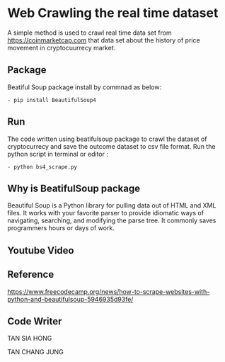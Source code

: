 # Web Crawling the real time dataset
A simple method is used to crawl real time data set from https://coinmarketcap.com that data
set about the history of price movement in cryptocuurrecy market. 

## Package
Beatiful Soup package install by commnad as below:

	- pip install BeautifulSoup4

## Run
The code written using beatifulsoup package to crawl the dataset of cryptocurrecy and save the outcome dataset to csv file format.
Run the python script in terminal or editor :
	
	- python bs4_scrape.py
	
## Why is BeatifulSoup package
Beautiful Soup is a Python library for pulling data out of HTML and XML files. It works with your favorite parser to provide idiomatic ways of navigating, searching, and modifying the parse tree. It commonly saves programmers hours or days of work.

## Youtube Video

## Reference
https://www.freecodecamp.org/news/how-to-scrape-websites-with-python-and-beautifulsoup-5946935d93fe/

## Code Writer
TAN SIA HONG

TAN CHANG JUNG
